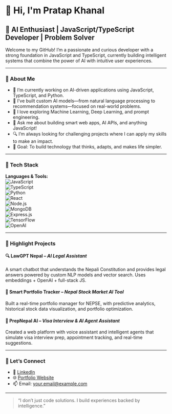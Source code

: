 # 👋 Hi, I'm Pratap Khanal

## 🚀 AI Enthusiast | JavaScript/TypeScript Developer | Problem Solver

Welcome to my GitHub! I’m a passionate and curious developer with a strong foundation in JavaScript and TypeScript, currently building intelligent systems that combine the power of AI with intuitive user experiences.

---

### 🧠 About Me

- 🔭 I’m currently working on AI-driven applications using JavaScript, TypeScript, and Python.
- 🤖 I’ve built custom AI models—from natural language processing to recommendation systems—focused on real-world problems.
- 🌱 I love exploring Machine Learning, Deep Learning, and prompt engineering.
- 💬 Ask me about building smart web apps, AI APIs, and anything JavaScript!
- 🔍 I’m always looking for challenging projects where I can apply my skills to make an impact.
- 🎯 Goal: To build technology that thinks, adapts, and makes life simpler.

---

### 💼 Tech Stack

**Languages & Tools:**  
![JavaScript](https://img.shields.io/badge/-JavaScript-black?style=flat-square&logo=javascript)  
![TypeScript](https://img.shields.io/badge/-TypeScript-black?style=flat-square&logo=typescript)  
![Python](https://img.shields.io/badge/-Python-black?style=flat-square&logo=python)  
![React](https://img.shields.io/badge/-React-black?style=flat-square&logo=react)  
![Node.js](https://img.shields.io/badge/-Node.js-black?style=flat-square&logo=node.js)  
![MongoDB](https://img.shields.io/badge/-MongoDB-black?style=flat-square&logo=mongodb)  
![Express.js](https://img.shields.io/badge/-Express.js-black?style=flat-square&logo=express)  
![TensorFlow](https://img.shields.io/badge/-TensorFlow-black?style=flat-square&logo=tensorflow)  
![OpenAI](https://img.shields.io/badge/-OpenAI-black?style=flat-square&logo=openai)

---

### 🧪 Highlight Projects

#### 🔍 **LawGPT Nepal** – *AI Legal Assistant*  
A smart chatbot that understands the Nepali Constitution and provides legal answers powered by custom NLP models and vector search. Uses embeddings + OpenAI + full-stack JS.

#### 🎯 **Smart Portfolio Tracker** – *Nepal Stock Market AI Tool*  
Built a real-time portfolio manager for NEPSE, with predictive analytics, historical stock data visualization, and portfolio optimization.

#### 🎨 **PrepNepal AI** – *Visa Interview & AI Agent Assistant*  
Created a web platform with voice assistant and intelligent agents that simulate visa interview prep, appointment tracking, and real-time suggestions.



---

### 🤝 Let’s Connect

- 🔗 [LinkedIn](https://www.linkedin.com/in/YOUR_LINKEDIN)
- 🌐 [Portfolio Website](https://YOUR-WEBSITE.com)
- 📫 Email: your.email@example.com

---

> “I don’t just code solutions. I build experiences backed by intelligence.”

